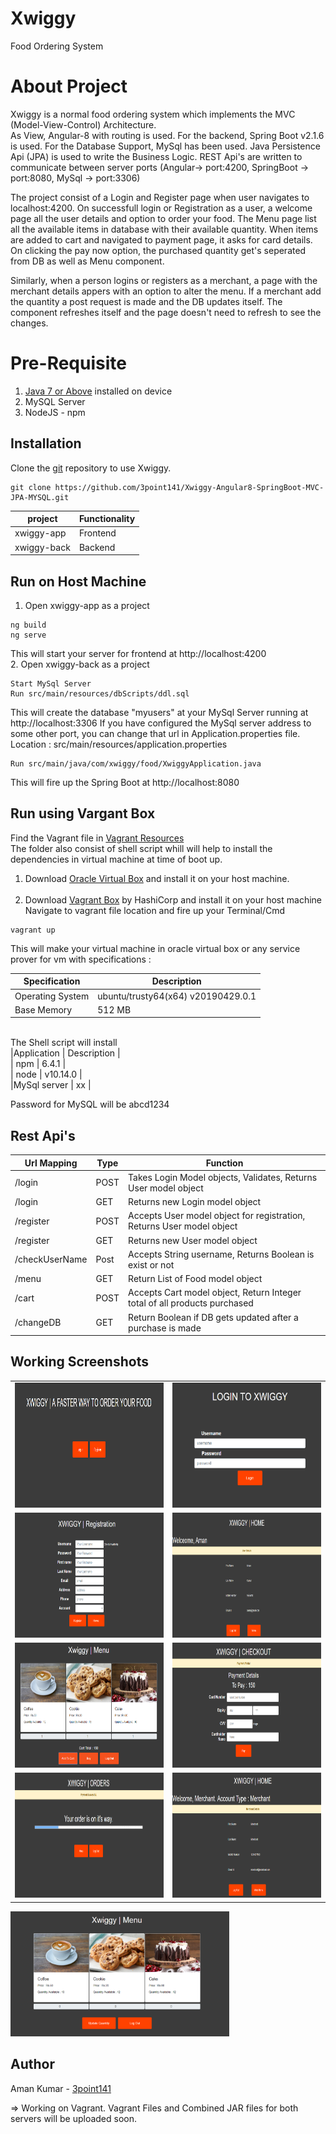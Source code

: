 # Xwiggy
Food Ordering System

# About Project
Xwiggy is a normal food ordering system which implements the MVC (Model-View-Control) Architecture. <br>
As View, Angular-8 with routing is used. For the backend, Spring Boot v2.1.6 is used. For the Database Support, MySql has been used.
Java Persistence Api (JPA) is used to write the Business Logic. REST Api's are written to communicate between server ports 
(Angular-> port:4200, SpringBoot -> port:8080, MySql -> port:3306)

The project consist of a Login and Register page when user navigates to localhost:4200. On successfull login or Registration as a user, a welcome page 
all the user details and option to order your food. The Menu page list all the available items in database with their available quantity.
When items are added to cart and navigated to payment page, it asks for card details. On clicking the pay now option, the purchased quantity get's seperated from DB as well as Menu component.

Similarly, when a person logins or registers as a merchant, a page with the merchant details appers with an option to alter the menu. If a merchant add the quantity a post request is made and the DB updates itself. The component refreshes itself and the page doesn't need to refresh to see the changes.

# Pre-Requisite
1. [Java 7 or Above](https://java.com/en/download/help/download_options.xml) installed on device
2. MySQL Server
3. NodeJS - npm

## Installation
Clone the [git](https://github.com/3point141/Xwiggy-Angular8-SpringBoot-MVC-JPA-MYSQL) repository to use Xwiggy.

```
git clone https://github.com/3point141/Xwiggy-Angular8-SpringBoot-MVC-JPA-MYSQL.git
```
| project | Functionality |
|----|-------|
| xwiggy-app| Frontend |
| xwiggy-back | Backend |

## Run on Host Machine

1. Open xwiggy-app as a project
```
ng build
ng serve
```
This will start your server for frontend at http://localhost:4200
<br>
2. Open xwiggy-back as a project
```
Start MySql Server
Run src/main/resources/dbScripts/ddl.sql
```
This will create the database "myusers" at your MySql Server running at http://localhost:3306
If you have configured the MySql server address to some other port, you can change that url in Application.properties file.<br>
Location : src/main/resources/application.properties

```
Run src/main/java/com/xwiggy/food/XwiggyApplication.java
```
This will fire up the Spring Boot at http://localhost:8080

## Run using Vargant Box
Find the Vagrant file in [Vagrant Resources](https://github.com/3point141/Xwiggy-Angular8-SpringBoot-MVC-JPA-MYSQL/tree/master/Vagrant%20Resources) <br>
The folder also consist of shell script whill will help to install the dependencies in virtual machine at time of boot up.<br>

1. Download [Oracle Virtual Box](https://www.virtualbox.org/wiki/Downloads) and install it on your host machine. <br><br>
2. Download [Vagrant Box](https://www.vagrantup.com/downloads.html) by HashiCorp and install it on your host machine <br>
Navigate to vagrant file location and fire up your Terminal/Cmd
```
vagrant up
```
This will make your virtual machine in oracle virtual box or any service prover for vm with specifications :

|Specification | Description |
| --- | --- |
| Operating System | ubuntu/trusty64(x64) v20190429.0.1 |
| Base Memory | 512 MB |

<br>
The Shell script will install
<br>
|Application  | Description |<br>
| npm         | 6.4.1       |<br>
| node        | v10.14.0    |<br>
|MySql server | xx          |<br>

Password for MySQL will be abcd1234

## Rest Api's
| Url Mapping | Type | Function |
|----|---|---|
| /login | POST | Takes Login Model objects, Validates, Returns User model object |
| /login | GET | Returns new Login model object |
| /register | POST | Accepts User model object for registration, Returns User model object|
| /register | GET | Returns new User model object |
| /checkUserName | Post | Accepts String username, Returns Boolean is exist or not |
| /menu | GET | Return List of Food model object |
| /cart | POST | Accepts Cart model object, Return Integer total of all products purchased |
| /changeDB | GET | Return Boolean if DB gets updated after a purchase is made |

## Working Screenshots
<table>
  <tr>
    <td><img src="README_Resources/Welcome.png" width="350" height="200" title="Welcome"></td>
    <td><img src="README_Resources/Login.png" width="350" height="200" title="Login"></td>
  </tr>
  <tr>
    <td><img src="README_Resources/Register.png" width="350" height="200" title="Register"></td>
    <td><img src="README_Resources/Home.png" width="350" height="200" title="Home"></td>
  </tr>
  <tr>
    <td><img src="README_Resources/Menu.png" width="350" height="200" title="Menu"></td>
    <td><img src="README_Resources/Payment.png" width="350" height="200" title="Payment"></td>
  </tr>
  <tr>
    <td><img src="README_Resources/Orders.png" width="350" height="200" title="Order"></td>
    <td><img src="README_Resources/Merchant.png" width="350" height="200" title="Merchant Login"></td>
  </tr>
 </table>
 <div class="center">
    <img src="README_Resources/MerchantMenu.png" width="350" height="200" title="Merchant Alter Menu Option">
 </div>

## Author 
Aman Kumar - [3point141](https://github.com/3point141)

=> Working on Vagrant. Vagrant Files and Combined JAR files for both servers will be uploaded soon. 

